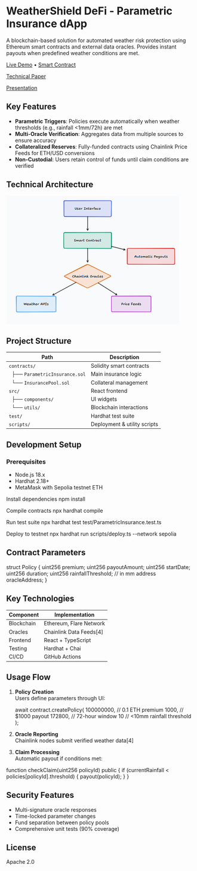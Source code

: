 # WeatherShield DeFi - Parametric Insurance dApp

A blockchain-based solution for automated weather risk protection using Ethereum smart contracts and external data oracles. Provides instant payouts when predefined weather conditions are met.

[Live Demo](https://mythic-narrative-weathershield.gptengineer.run/) • [Smart Contract](contracts/ParametricInsurance.sol)

[Technical Paper](https://github.com/MasteraSnackin/WeatherDefi/blob/main/doc/Technical%20Paper%20WeatherDefi.pdf)

[Presentation](https://github.com/MasteraSnackin/WeatherDefi/blob/main/doc/WeatherDeFi-%20Presentation%20.pdf)

## Key Features
- **Parametric Triggers**: Policies execute automatically when weather thresholds (e.g., rainfall <1mm/72h) are met
- **Multi-Oracle Verification**: Aggregates data from multiple sources to ensure accuracy
- **Collateralized Reserves**: Fully-funded contracts using Chainlink Price Feeds for ETH/USD conversions
- **Non-Custodial**: Users retain control of funds until claim conditions are verified

## Technical Architecture

![Technical Architecture](https://github.com/MasteraSnackin/WeatherDefi/blob/main/doc/Screenshot%202025-04-27%20121202.png)

## Project Structure
| Path | Description | 
|------|-------------|
| `contracts/` | Solidity smart contracts |
| &nbsp;&nbsp;├── `ParametricInsurance.sol` | Main insurance logic |
| &nbsp;&nbsp;└── `InsurancePool.sol` | Collateral management |
| `src/` | React frontend |
| &nbsp;&nbsp;├── `components/` | UI widgets |
| &nbsp;&nbsp;└── `utils/` | Blockchain interactions |
| `test/` | Hardhat test suite |
| `scripts/` | Deployment & utility scripts |

## Development Setup

### Prerequisites
- Node.js 18.x
- Hardhat 2.18+
- MetaMask with Sepolia testnet ETH

Install dependencies
npm install

Compile contracts
npx hardhat compile

Run test suite
npx hardhat test test/ParametricInsurance.test.ts

Deploy to testnet
npx hardhat run scripts/deploy.ts --network sepolia


## Contract Parameters
struct Policy {
uint256 premium;
uint256 payoutAmount;
uint256 startDate;
uint256 duration;
uint256 rainfallThreshold; // in mm
address oracleAddress;
}


## Key Technologies
| Component | Implementation |
|-----------|----------------|
| Blockchain | Ethereum, Flare Network |
| Oracles | Chainlink Data Feeds[4] |
| Frontend | React + TypeScript |
| Testing | Hardhat + Chai |
| CI/CD | GitHub Actions |

## Usage Flow
1. **Policy Creation**  
   Users define parameters through UI:

   await contract.createPolicy(
100000000, // 0.1 ETH premium
1000, // $1000 payout
172800, // 72-hour window
10 // <10mm rainfall threshold
);


2. **Oracle Reporting**  
Chainlink nodes submit verified weather data[4]
3. **Claim Processing**  
Automatic payout if conditions met:


function checkClaim(uint256 policyId) public {
if (currentRainfall < policies[policyId].threshold) {
payout(policyId);
}
}

## Security Features
- Multi-signature oracle responses
- Time-locked parameter changes
- Fund separation between policy pools
- Comprehensive unit tests (90% coverage)

## License
Apache 2.0

